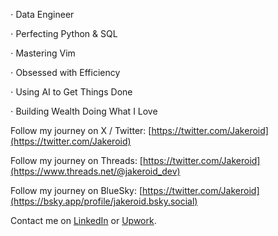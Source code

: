 ⋅ Data Engineer 

⋅ Perfecting Python & SQL 

⋅ Mastering Vim 

⋅ Obsessed with Efficiency 

⋅ Using AI to Get Things Done 

⋅ Building Wealth Doing What I Love


Follow my journey on X / Twitter: [https://twitter.com/Jakeroid](https://twitter.com/Jakeroid)

Follow my journey on Threads: [https://twitter.com/Jakeroid](https://www.threads.net/@jakeroid_dev)

Follow my journey on BlueSky: [https://twitter.com/Jakeroid](https://bsky.app/profile/jakeroid.bsky.social)

Contact me on [LinkedIn](https://www.linkedin.com/in/ivan-karabadzhak-42712113b/) or [Upwork](https://www.upwork.com/freelancers/ivank6).
<!--
**Jakeroid/Jakeroid** is a ✨ _special_ ✨ repository because its `README.md` (this file) appears on your GitHub profile.

Here are some ideas to get you started:

- 🔭 I’m currently working on ...
- 🌱 I’m currently learning ...
- 👯 I’m looking to collaborate on ...
- 🤔 I’m looking for help with ...
- 💬 Ask me about ...
- 📫 How to reach me: ...
- 😄 Pronouns: ...
- ⚡ Fun fact: ...
-->
